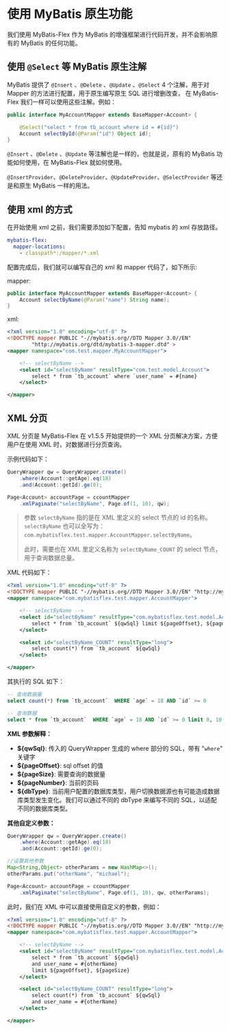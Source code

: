 # 使用 MyBatis 原生功能

我们使用 MyBatis-Flex 作为 MyBatis 的增强框架进行代码开发，并不会影响原有的 MyBatis 的任何功能。

## 使用 `@Select` 等 MyBatis 原生注解

MyBatis 提供了 `@Insert` 、`@Delete` 、`@Update` 、`@Select` 4 个注解，用于对 Mapper 的方法进行配置，用于原生编写原生 SQL 进行增删改查，
在 MyBatis-Flex 我们一样可以使用这些注解。例如：

```java
public interface MyAccountMapper extends BaseMapper<Account> {

    @Select("select * from tb_account where id = #{id}")
    Account selectById(@Param("id") Object id);
}
```

`@Insert` 、`@Delete` 、`@Update` 等注解也是一样的，也就是说，原有的 MyBatis 功能如何使用，在 MyBatis-Flex 就如何使用。

`@InsertProvider`、`@DeleteProvider`、`@UpdateProvider`、`@SelectProvider` 等还是和原生 MyBatis 一样的用法。


## 使用 xml 的方式

在开始使用 xml 之前，我们需要添加如下配置，告知 mybatis 的 xml 存放路径。

```yaml
mybatis-flex:
  mapper-locations:
    - classpath*:/mapper/*.xml
```

配置完成后，我们就可以编写自己的 xml 和 mapper 代码了，如下所示:

mapper:

```java
public interface MyAccountMapper extends BaseMapper<Account> {
    Account selectByName(@Param("name") String name);
}
```

xml:
```xml
<?xml version="1.0" encoding="utf-8" ?>
<!DOCTYPE mapper PUBLIC "-//mybatis.org//DTD Mapper 3.0//EN"
        "http://mybatis.org/dtd/mybatis-3-mapper.dtd" >
<mapper namespace="com.test.mapper.MyAccountMapper">

    <!-- selectByName -->
    <select id="selectByName" resultType="com.test.model.Account">
        select * from `tb_account` where `user_name` = #{name}
    </select>

</mapper>
```

## XML 分页<Badge type="tip" text="^ v1.5.5" />

XML 分页是 MyBatis-Flex 在 v1.5.5 开始提供的一个 XML 分页解决方案，方便用户在使用 XML 时，对数据进行分页查询。

示例代码如下：

```java
QueryWrapper qw = QueryWrapper.create()
    .where(Account::getAge).eq(18)
    .and(Account::getId).ge(0);

Page<Account> accountPage = ccountMapper
    .xmlPaginate("selectByName", Page.of(1, 10), qw);
```

> 参数 `selectByName` 指的是在 XML 里定义的 select 节点的 id 的名称。`selectByName` 也可以全写为： `com.mybatisflex.test.mapper.AccountMapper.selectByName`。
>
> 此时，需要也在 XML 里定义名称为 `selectByName_COUNT` 的 select 节点，用于查询数据总量。

XML 代码如下：

```xml
<?xml version="1.0" encoding="utf-8" ?>
<!DOCTYPE mapper PUBLIC "-//mybatis.org//DTD Mapper 3.0//EN" "http://mybatis.org/dtd/mybatis-3-mapper.dtd" >
<mapper namespace="com.mybatisflex.test.mapper.AccountMapper">

    <!-- selectByName -->
    <select id="selectByName" resultType="com.mybatisflex.test.model.Account">
        select * from `tb_account` ${qwSql} limit ${pageOffset}, ${pageSize}
    </select>

    <select id="selectByName_COUNT" resultType="long">
        select count(*) from `tb_account` ${qwSql}
    </select>

</mapper>
```

其执行的 SQL 如下：

```sql
-- 查询数据量
select count(*) from `tb_account`  WHERE `age` = 18 AND `id` >= 0

-- 查询数据
select * from `tb_account`  WHERE `age` = 18 AND `id` >= 0 limit 0, 10
```


**XML 参数解释：**

- **${qwSql}**: 传入的 QueryWrapper 生成的 where 部分的 SQL，带有 "`where`" 关键字
- **${pageOffset}**: sql offset 的值
- **${pageSize}**: 需要查询的数据量
- **${pageNumber}**: 当前的页码
- **${dbType}**: 当前用户配置的数据库类型，用户切换数据源也有可能造成数据库类型发生变化。我们可以通过不同的 dbType 来编写不同的 SQL，以适配不同的数据库类型。

**其他自定义参数：**

```java 6,7
QueryWrapper qw = QueryWrapper.create()
    .where(Account::getAge).eq(18)
    .and(Account::getId).ge(0);

//设置其他参数
Map<String,Object> otherParams = new HashMap<>();
otherParams.put("otherName", "michael");

Page<Account> accountPage = ccountMapper
    .xmlPaginate("selectByName", Page.of(1, 10), qw, otherParams);
```

此时，我们在 XML 中可以直接使用自定义的参数，例如：

```xml 8,14
<?xml version="1.0" encoding="utf-8" ?>
<!DOCTYPE mapper PUBLIC "-//mybatis.org//DTD Mapper 3.0//EN" "http://mybatis.org/dtd/mybatis-3-mapper.dtd" >
<mapper namespace="com.mybatisflex.test.mapper.AccountMapper">

    <!-- selectByName -->
    <select id="selectByName" resultType="com.mybatisflex.test.model.Account">
        select * from `tb_account` ${qwSql}
        and user_name = #{otherName}
        limit ${pageOffset}, ${pageSize}
    </select>

    <select id="selectByName_COUNT" resultType="long">
        select count(*) from `tb_account` ${qwSql}
        and user_name = #{otherName}
    </select>

</mapper>
```
